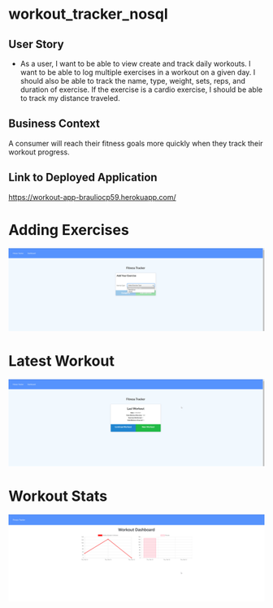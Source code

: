 # workout_tracker_nosql


## User Story

* As a user, I want to be able to view create and track daily workouts. I want to be able to log multiple exercises in a workout on a given day. I should also be able to track the name, type, weight, sets, reps, and duration of exercise. If the exercise is a cardio exercise, I should be able to track my distance traveled.

## Business Context

A consumer will reach their fitness goals more quickly when they track their workout progress.

## Link to Deployed Application
https://workout-app-brauliocp59.herokuapp.com/


# Adding Exercises

![alt-text](./Images/addWorkout.jpg "addWorkout")

# Latest Workout

![alt-text](./Images/latestWorkout.jpg "latestWorkout")

# Workout Stats

![alt-text](./Images/workoutStats.jpg "workoutStats")
